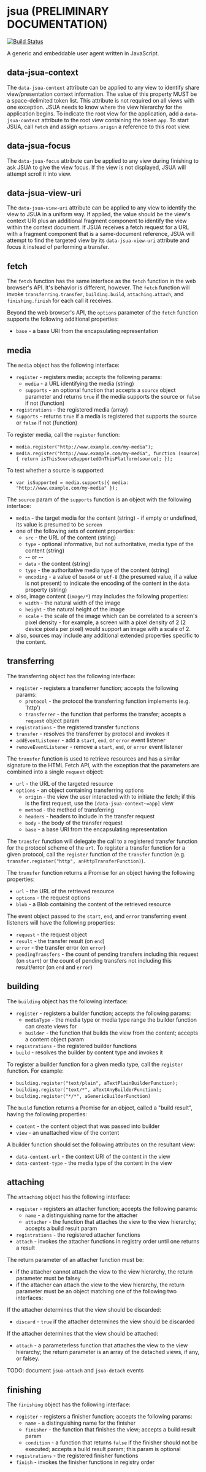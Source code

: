 # jsua (PRELIMINARY DOCUMENTATION)

[![Build Status](https://travis-ci.org/lynx-json/jsua.svg?branch=master)](https://travis-ci.org/lynx-json/jsua)

A generic and embeddable user agent written in JavaScript.

## data-jsua-context

The `data-jsua-context` attribute can be applied to any view to identify share view/presentation context information. The value of this property MUST be a space-delimited token list. This attribute is not required on all views with one exception. JSUA needs to know where the view hierarchy for the application begins. To indicate the root view for the application, add a `data-jsua-context` attribute to the root view containing the token `app`. To start JSUA, call `fetch` and assign `options.origin` a reference to this root view.

## data-jsua-focus

The `data-jsua-focus` attribute can be applied to any view during finishing to ask JSUA to give the view focus. If the view is not displayed, JSUA will attempt scroll it into view.

## data-jsua-view-uri

The `data-jsua-view-uri` attribute can be applied to any view to identify the view to JSUA in a uniform way. If applied, the value should be the view's context URI plus an additional fragment component to identify the view within the context document. If JSUA receives a fetch request for a URL with a fragment component that is a same-document reference, JSUA will attempt to find the targeted view by its `data-jsua-view-uri` attribute and focus it instead of performing a transfer.

## fetch

The `fetch` function has the same interface as the `fetch` function in the web browser's API. It's behavior is different, however. The `fetch` function will invoke `transferring.transfer`, `building.build`, `attaching.attach`, and `finishing.finish` for each call it receives.

Beyond the web browser's API, the `options` parameter of the `fetch` function supports the following additional properties:

* `base` - a base URI from the encapsulating representation

## media

The `media` object has the following interface:
* `register` - registers media; accepts the following params:
  * `media` - a URL identifying the media (string)
  * `supports` - an optional function that accepts a `source` object parameter and returns `true` if the media supports the source or `false` if not (function)
* `registrations` - the registered media (array)
* `supports` - returns `true` if a media is registered that supports the source or `false` if not (function)

To register media, call the `register` function:

* `media.register("http://www.example.com/my-media");`
* `media.register("http://www.example.com/my-media", function (source) { return isThisSourceSupportedOnThisPlatform(source); });`

To test whether a source is supported:

* `var isSupported = media.supports({ media: "http://www.example.com/my-media" });`

The `source` param of the `supports` function is an object with the following interface:

* `media` - the target media for the content (string) - if empty or undefined, its value is presumed to be `screen`
* one of the following sets of content properties:
  * `src` - the URL of the content (string)
  * `type` - optional informative, but not authoritative, media type of the content (string)
  * -- or --
  * `data` - the content (string)
  * `type` - the authoritative media type of the content (string)
  * `encoding` - a value of `base64` or `utf-8` (the presumed value, if a value is not present) to indicate the encoding of the content in the `data` property (string)
* also, image content (`image/*`) may includes the following properties:
  * `width` - the natural width of the image
  * `height` - the natural height of the image
  * `scale` - the scale of the image which can be correlated to a screen's pixel density - for example, a screen with a pixel density of 2 (2 device pixels per pixel) would support an image with a scale of 2.
* also, sources may include any additional extended properties specific to the content.

## transferring

The transferring object has the following interface:
* `register` - registers a transferrer function; accepts the following params:
  * `protocol` - the protocol the transferring function implements (e.g. 'http')
  * `transferrer` - the function that performs the transfer; accepts a `request` object param
* `registrations` - the registered transfer functions
* `transfer` - resolves the transferrer by protocol and invokes it
* `addEventListener` - add a `start`, `end`, or `error` event listener
* `removeEventListener` - remove a `start`, `end`, or `error` event listener

The `transfer` function is used to retrieve resources and has a similar signature to the HTML Fetch API, with the exception that the parameters are combined into a single `request` object:

* `url` - the URL of the targeted resource
* `options` - an object containing transferring options
  * `origin` - the view the user interacted with to initiate the fetch; if this is the first request, use the `[data-jsua-context~=app]` view
  * `method` - the method of transferring
  * `headers` - headers to include in the transfer request
  * `body` - the body of the transfer request
  * `base` - a base URI from the encapsulating representation

The `transfer` function will delegate the call to a registered transfer function for the protocol scheme of the `url`. To register a transfer function for a given protocol, call the `register` function of the `transfer` function (e.g. `transfer.register("http", anHttpTransferFunction)`).

The `transfer` function returns a Promise for an object having the following properties:

* `url` - the URL of the retrieved resource
* `options` - the request options
* `blob` - a Blob containing the content of the retrieved resource

The event object passed to the `start`, `end`, and `error` transferring event listeners will have the following properties:

* `request` - the request object
* `result` - the transfer result (on `end`)
* `error` - the transfer error (on `error`)
* `pendingTransfers` - the count of pending transfers including this request (on `start`) or the count of pending transfers not including this result/error (on `end` and `error`)


## building

The `building` object has the following interface:
* `register` - registers a builder function; accepts the following params:
  * `mediaType` - the media type or media type range the builder function can create views for
  * `builder` - the function that builds the view from the content; accepts a content object param
* `registrations` - the registered builder functions
* `build` - resolves the builder by content type and invokes it

To register a builder function for a given media type, call the `register` function. For example:

* `building.register("text/plain", aTextPlainBuilderFunction);`
* `building.register("text/*", aTextAnyBuilderFunction);`
* `building.register("*/*", aGenericBuilderFunction)`

The `build` function returns a Promise for an object, called a "build result", having the following properties:

* `content` - the content object that was passed into builder
* `view` - an unattached view of the content

A builder function should set the following attributes on the resultant view:

* `data-content-url` - the context URI of the content in the view
* `data-content-type` - the media type of the content in the view

## attaching

The `attaching` object has the following interface:
* `register` - registers an attacher function; accepts the following params:
  * `name` - a distinguishing name for the attacher
  * `attacher` - the function that attaches the view to the view hierarchy; accepts a build result param
* `registrations` - the registered attacher functions
* `attach` - invokes the attacher functions in registry order until one returns a result

The return parameter of an attacher function must be:
* if the attacher cannot attach the view to the view hierarchy, the return parameter must be falsey
* if the attacher can attach the view to the view hierarchy, the return parameter must be an object matching one of the following two interfaces:

If the attacher determines that the view should be discarded:
* `discard` - `true` if the attacher determines the view should be discarded

If the attacher determines that the view should be attached:
* `attach` - a parameterless function that attaches the view to the view hierarchy; the return parameter is an array of the detached views, if any, or falsey.

TODO: document `jsua-attach` and `jsua-detach` events

## finishing

The `finishing` object has the following interface:
* `register` - registers a finisher function; accepts the following params:
  * `name` - a distinguishing name for the finisher
  * `finisher` - the function that finishes the view; accepts a build result param
  * `condition` - a function that returns `false` if the finisher should not be executed; accepts a build result param; this param is optional
* `registrations` - the registered finisher functions
* `finish` - invokes the finisher functions in registry order
